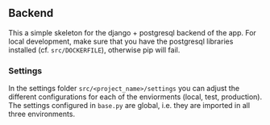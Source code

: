 ## Backend

This a simple skeleton for the django + postgresql backend of the app. For local development, make sure that you have the postgresql libraries installed (cf. `src/DOCKERFILE`), otherwise pip will fail.

### Settings
In the settings folder `src/<project_name>/settings` you can adjust the different configurations for each of the enviorments (local, test, production). The settings configured in `base.py` are global, i.e. they are imported in all three environments.

